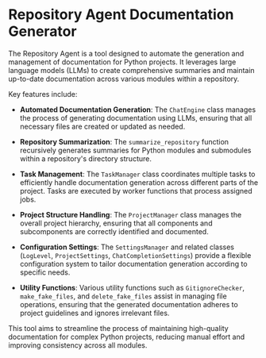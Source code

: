 # Repository Agent Documentation Generator

The Repository Agent is a tool designed to automate the generation and management of documentation for Python projects. It leverages large language models (LLMs) to create comprehensive summaries and maintain up-to-date documentation across various modules within a repository.

Key features include:

- **Automated Documentation Generation**: The `ChatEngine` class manages the process of generating documentation using LLMs, ensuring that all necessary files are created or updated as needed.
  
- **Repository Summarization**: The `summarize_repository` function recursively generates summaries for Python modules and submodules within a repository's directory structure.

- **Task Management**: The `TaskManager` class coordinates multiple tasks to efficiently handle documentation generation across different parts of the project. Tasks are executed by worker functions that process assigned jobs.

- **Project Structure Handling**: The `ProjectManager` class manages the overall project hierarchy, ensuring that all components and subcomponents are correctly identified and documented.

- **Configuration Settings**: The `SettingsManager` and related classes (`LogLevel`, `ProjectSettings`, `ChatCompletionSettings`) provide a flexible configuration system to tailor documentation generation according to specific needs.

- **Utility Functions**: Various utility functions such as `GitignoreChecker`, `make_fake_files`, and `delete_fake_files` assist in managing file operations, ensuring that the generated documentation adheres to project guidelines and ignores irrelevant files.

This tool aims to streamline the process of maintaining high-quality documentation for complex Python projects, reducing manual effort and improving consistency across all modules.
